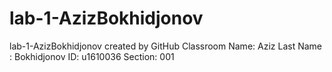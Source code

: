 # lab-1-AzizBokhidjonov
lab-1-AzizBokhidjonov created by GitHub Classroom
Name: Aziz
Last Name : Bokhidjonov
ID: u1610036
Section: 001
